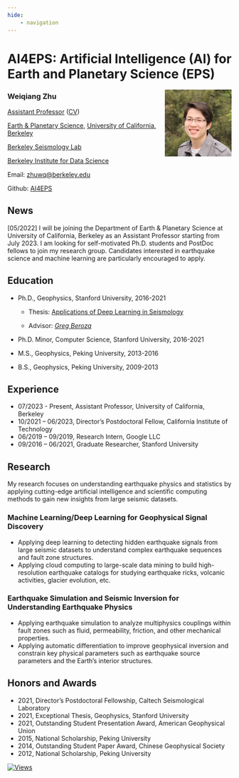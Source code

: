```yaml
---
hide:
    - navigation
---
```


# **AI4EPS: Artificial Intelligence (AI) for Earth and Planetary Science (EPS)**

<img align="right" width="150" height="150" src="assets/photo.jpg">

### Weiqiang Zhu 

[Assistant Professor](https://eps.berkeley.edu/people/weiqiang-zhu) ([CV](https://docs.google.com/viewer?url=https://raw.githubusercontent.com/AI4EPS/homepage/3ca4586a14724bca313080b4e1f62c0b4a841e38/docs/cv.pdf))

[Earth & Planetary Science](https://www.eps.berkeley.edu), [University of California, Berkeley](https://www.berkeley.edu)

[Berkeley Seismology Lab](https://seismo.berkeley.edu/)

[Berkeley Institute for Data Science](https://data.berkeley.edu/)

Email: zhuwq@berkeley.edu

Github: [AI4EPS](https://github.com/AI4EPS)


## News
[05/2022] I will be joining the Department of Earth & Planetary Science at University of California, Berkeley as an Assistant Professor starting from July 2023. I am looking for self-motivated Ph.D. students and PostDoc fellows to join my research group. Candidates interested in earthquake science and machine learning are particularly encouraged to apply. 

## Education

- Ph.D., Geophysics, Stanford University, 2016-2021

	- Thesis: [Applications of Deep Learning in Seismology](https://www.researchgate.net/publication/362235113_Applications_of_Deep_Learning_in_Seismology)

	- Advisor: [*Greg Beroza*](https://profiles.stanford.edu/gregory-beroza)

- Ph.D. Minor, Computer Science, Stanford University, 2016-2021
- M.S., Geophysics, Peking University, 2013-2016
- B.S., Geophysics, Peking University, 2009-2013

## Experience
- 07/2023 - Present, Assistant Professor, University of California, Berkeley
- 10/2021 – 06/2023, Director’s Postdoctoral Fellow, California Institute of Technology
- 06/2019 – 09/2019, Research Intern, Google LLC
- 09/2016 – 06/2021, Graduate Researcher, Stanford University

## Research

My research focuses on understanding earthquake physics and statistics by applying cutting-edge artificial intelligence and scientific computing methods to gain new insights from large seismic datasets.

### Machine Learning/Deep Learning for Geophysical Signal Discovery

- Applying deep learning to detecting hidden earthquake signals from large seismic datasets to understand complex earthquake sequences and fault zone structures.
- Applying cloud computing to large-scale data mining to build high-resolution earthquake catalogs for studying earthquake ricks, volcanic activities, glacier evolution, etc.

### Earthquake Simulation and Seismic Inversion for Understanding Earthquake Physics

- Applying earthquake simulation to analyze multiphysics couplings within fault zones such as fluid, permeability, friction, and other mechanical properties.
- Applying automatic differentiation to improve geophysical inversion and constrain key physical parameters such as earthquake source parameters and the Earth’s interior structures.

## Honors and Awards
- 2021, Director’s Postdoctoral Fellowship, Caltech Seismological Laboratory 
- 2021, Exceptional Thesis, Geophysics, Stanford University
- 2021, Outstanding Student Presentation Award, American Geophysical Union
- 2015, National Scholarship, Peking University 
- 2014, Outstanding Student Paper Award, Chinese Geophysical Society 
- 2012, National Scholarship, Peking University 

<!-- ## Outreach
- 06/2022 - 07/2002, Mentor for [Caltech Earthquake Fellows Program](http://www.seismolab.caltech.edu/eq_fellows.html) ([news](https://www.caltech.edu/about/news/caltech-earthquake-fellows)) -->

[![Views](https://api.visitorbadge.io/api/visitors?path=https%3A%2F%2Fai4eps.github.io%2Fhomepage%2F&label=views&labelColor=%23d9e3f0&countColor=%23263759)](https://visitorbadge.io/status?path=https%3A%2F%2Fai4eps.github.io%2Fhomepage%2F)
